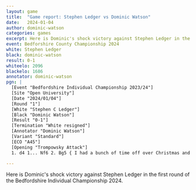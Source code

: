 ```yaml
---
layout: game
title:  "Game report: Stephen Ledger vs Dominic Watson"
date:   2024-01-04
author: dominic-watson
categories: games
excerpt: Here is Dominic's shock victory against Stephen Ledger in the first round of the Bedfordshire Individual Championship 2024. A combination of time of and opening study and perhaps a bit of a Christmas hangover for Steve led to a shaky but nice finish and Dominic's best win to date by far!
event: Bedforshire County Championship 2024
white: Stephen Ledger
black: dominic-watson
result: 0-1
whiteelo: 2096
blackelo: 1686
annotator: dominic-watson
pgn: |
  [Event "Bedfordshire Individual Championship 2023/24"]
  [Site "Open University"]
  [Date "2024/01/04"]
  [Round "1"]
  [White "Stephen C Ledger"]
  [Black "Dominic Watson"]
  [Result "0-1"]
  [Termination "White resigned"]
  [Annotator "Dominic Watson"]
  [Variant "Standard"]
  [ECO "A45"]
  [Opening "Trompowsky Attack"]
  1. d4 1... Nf6 2. Bg5 { I had a bunch of time off over Christmas and had looked up Steven's games online and found a handful of games as white, but all quite old. Had seen he played d4 and Trompowski after 1.. Nf6. So I over prepared on lines in that opening and without a doubt gave me an edge here, at least on time and going into the middle game. Was basically theory up until move 12. } 2... d5 3. Bxf6 3... exf6 4. e3 4... Bd6 5. c4 5... dxc4 6. Bxc4 6... O-O 7. Nc3 7... f5 8. Nf3 8... Nd7 9. Qc2 9... Nf6 10. O-O 10... a6 11. Rac1 11... b5 12. Bd3 12... g6 { Arriving at my aimed structure that mitigates the doubled pawn and lack of center control. At this point I think I had around 30m more on my clock. } 13. Rfd1 13... Bb7 14. Ne5? 14... Qe7?! 15. f4? 15... c5 16. Re1 16... Rac8 17. Qf2 17... Rfe8 18. a3 18... c4 19. Be2 19... Ne4 { Planning on kicking the Knight that while it looked potent on e4 was eventually kickable. } 20. Nxe4 20... Bxe4 21. h3 21... f6 22. Nf3 22... Bc7?! (22... Bd5 23. Bd1 Bc7 24. Re2 Ba5 25. Bc2 Qd7 26. Nh2 Bb6 27. Nf1 Kg7 28. Bd1 Ba5 29. Nd2) 23. Nd2 23... Ba5 24. Bf3?! { Steven getting very low on time at this point. } 24... Bxf3 25. gxf3 25... c3 26. bxc3 26... Bxc3 27. Re2? 27... Qxa3 28. Rd1 28... Qe7 29. Nf1 29... Rcd8 30. Ng3 30... b4 31. Rd3?! 31... a5 32. Ra2?! {  [%csl Ga2,Gb4,Gd4] } 32... b3 { I used a little time here - torn between Qb7 and this force of exchange. I didn't like the passed pawn on the d file and was starting to feel the pressure of being in a strong position with eyes on the board. But decided on this line rather than trying to keep hold of the pawns. } 33. Rxc3 33... bxa2 34. Qxa2+ 34... Qf7 35. Qxa5 35... Ra8 36. Qc5 36... Qf8?? { My heart rate increasing and starting to panic, even though I had lots of time on the clock. } 37. Qd5+?! 37... Kh8 38. Nf1 38... Ra3?! 39. Rc7 39... Re7?! 40. Qc5?! 40... Re8 41. Qc6 41... Raa8 42. Qd7 42... Qg8 43. Rb7?? 43... g5 { I think the only move here and thankfully it came to me. Was starting to fear the worst with King stuck and all pieces defending. } 44. fxg5? 44... Qxg5+ 45. Kh1 45... Qg6 46. Ng3?! 46... Rg8 { } 47. Qc7 { } 47... Ra1+ { } 48. Kh2 { [%cal Gg6g3] } 48... f4 { } { Adrian pointed out that Qxg3 worked here. But this felt like the right approach and was pleased to find it. Either blockades the h2-b8 diagonal, or allows ..Qc2 } 49. Qxf4 { } 49... Qc2+ { } { White resigns } 0-1

---
```


Here is Dominic's shock victory against Stephen Ledger in the first round of the Bedfordshire Individual Championship 2024.